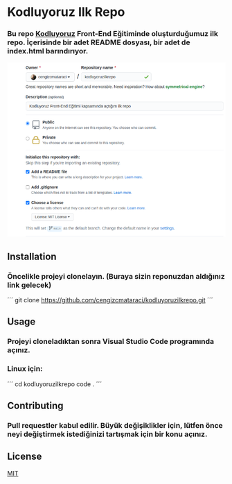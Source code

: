 # Kodluyoruz Ilk Repo

### Bu repo [Kodluyoruz](https://www.kodluyoruz.org/) Front-End Eğitiminde oluşturduğumuz ilk repo. İçerisinde bir adet README dosyası, bir adet de index.html barındırıyor.

![alt text](github.png)

## Installation

### Öncelikle projeyi clonelayın. (Buraya sizin reponuzdan aldığınız link gelecek)

´´´
git clone https://github.com/cengizcmataraci/kodluyoruzilkrepo.git
´´´

## Usage

### Projeyi cloneladıktan sonra Visual Studio Code programında açınız.

### Linux için:

´´´
cd kodluyoruzilkrepo
code .
´´´

## Contributing

### Pull requestler kabul edilir. Büyük değişiklikler için, lütfen önce neyi değiştirmek istediğinizi tartışmak için bir konu açınız.

## License

[MIT](https://choosealicense.com/licenses/mit/)